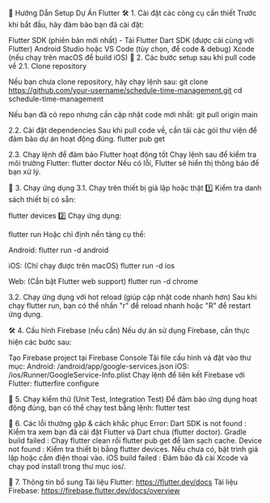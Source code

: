 📌 Hướng Dẫn Setup Dự Án Flutter
🛠️ 1. Cài đặt các công cụ cần thiết
Trước khi bắt đầu, hãy đảm bảo bạn đã cài đặt:

Flutter SDK (phiên bản mới nhất) - Tải Flutter
Dart SDK (được cài cùng với Flutter)
Android Studio hoặc VS Code (tùy chọn, để code & debug)
Xcode (nếu chạy trên macOS để build iOS)
🔄 2. Các bước setup sau khi pull code về
2.1. Clone repository

Nếu bạn chưa clone repository, hãy chạy lệnh sau:
git clone https://github.com/your-username/schedule-time-management.git
cd schedule-time-management

Nếu bạn đã có repo nhưng cần cập nhật code mới nhất:
git pull origin main

2.2. Cài đặt dependencies
Sau khi pull code về, cần tải các gói thư viện để đảm bảo dự án hoạt động đúng.
flutter pub get

2.3. Chạy lệnh để đảm bảo Flutter hoạt động tốt
Chạy lệnh sau để kiểm tra môi trường Flutter:
flutter doctor
Nếu có lỗi, Flutter sẽ hiển thị thông báo để bạn xử lý.

🚀 3. Chạy ứng dụng
3.1. Chạy trên thiết bị giả lập hoặc thật
1️⃣ Kiểm tra danh sách thiết bị có sẵn:

flutter devices
2️⃣ Chạy ứng dụng:

flutter run
Hoặc chỉ định nền tảng cụ thể:

Android:
flutter run -d android

iOS: (Chỉ chạy được trên macOS)
flutter run -d ios

Web: (Cần bật Flutter web support)
flutter run -d chrome

3.2. Chạy ứng dụng với hot reload (giúp cập nhật code nhanh hơn)
Sau khi chạy flutter run, bạn có thể nhấn "r" để reload nhanh hoặc "R" để restart ứng dụng.

🛠 4. Cấu hình Firebase (nếu cần)
Nếu dự án sử dụng Firebase, cần thực hiện các bước sau:

Tạo Firebase project tại Firebase Console
Tải file cấu hình và đặt vào thư mục:
Android: /android/app/google-services.json
iOS: /ios/Runner/GoogleService-Info.plist
Chạy lệnh để liên kết Firebase với Flutter:
flutterfire configure

🧪 5. Chạy kiểm thử (Unit Test, Integration Test)
Để đảm bảo ứng dụng hoạt động đúng, bạn có thể chạy test bằng lệnh:
flutter test

📌 6. Các lỗi thường gặp & cách khắc phục
Error: Dart SDK is not found : Kiểm tra xem bạn đã cài đặt Flutter và Dart chưa (flutter doctor).
Gradle build failed : Chạy flutter clean rồi flutter pub get để làm sạch cache.
Device not found : Kiểm tra thiết bị bằng flutter devices. Nếu chưa có, bật trình giả lập hoặc cắm điện thoại vào.
iOS build failed : Đảm bảo đã cài Xcode và chạy pod install trong thư mục ios/.

📄 7. Thông tin bổ sung
Tài liệu Flutter: https://flutter.dev/docs
Tài liệu Firebase: https://firebase.flutter.dev/docs/overview